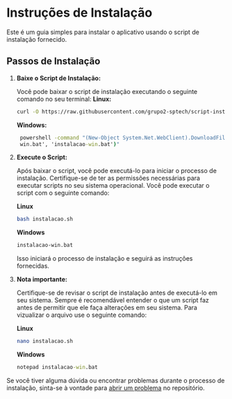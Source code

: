 # Instruções de Instalação

Este é um guia simples para instalar o aplicativo usando o script de instalação fornecido.

## Passos de Instalação

1. **Baixe o Script de Instalação:**

    Você pode baixar o script de instalação executando o seguinte comando no seu terminal:
    **Linux:**
    ```bash
    curl -O https://raw.githubusercontent.com/grupo2-sptech/script-instalacao/main/instalacao.sh
    ```

    **Windows:**
   ```cmd
    powershell -command "(New-Object System.Net.WebClient).DownloadFile('https://raw.githubusercontent.com/grupo2-sptech/script-instalacao/main/instalacao-    
    win.bat', 'instalacao-win.bat')"
   ```

3. **Execute o Script:**

    Após baixar o script, você pode executá-lo para iniciar o processo de instalação. Certifique-se de ter as permissões necessárias para executar scripts no seu sistema operacional. Você pode executar o script com o seguinte comando:
   
    **Linux**
    ```bash
    bash instalacao.sh
    ```

    **Windows**
    ```cmd
    instalacao-win.bat
    ```

    Isso iniciará o processo de instalação e seguirá as instruções fornecidas.

4. **Nota importante:**

    Certifique-se de revisar o script de instalação antes de executá-lo em seu sistema. Sempre é recomendável entender o que um script faz antes de permitir que ele faça alterações em seu sistema. Para vizualizar o arquivo use o seguinte comando:

    **Linux**
    ```bash
    nano instalacao.sh
    ```
    **Windows**
    ```cmd
    notepad instalacao-win.bat
    ```

Se você tiver alguma dúvida ou encontrar problemas durante o processo de instalação, sinta-se à vontade para [abrir um problema](https://github.com/grupo2-sptech/script-instalacao/issues) no repositório.


